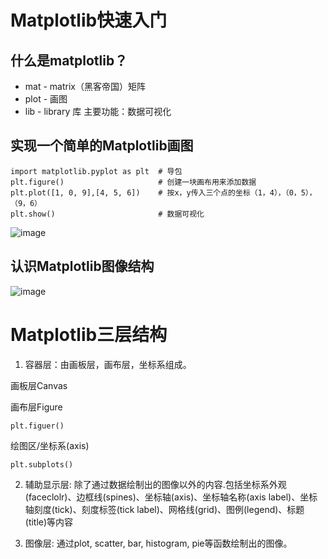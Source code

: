 # Matplotlib快速入门
## 什么是matplotlib？
- mat - matrix（黑客帝国）矩阵
- plot - 画图
- lib - library 库
主要功能：数据可视化
## 实现一个简单的Matplotlib画图
```
import matplotlib.pyplot as plt  # 导包
plt.figure()                     # 创建一块画布用来添加数据
plt.plot([1, 0, 9],[4, 5, 6])    # 按x，y传入三个点的坐标（1，4），（0，5），（9，6）
plt.show()                       # 数据可视化
```
![image](https://user-images.githubusercontent.com/129270106/228537672-9baa4e97-f987-4540-bed4-5dbe487c2a0e.png)
## 认识Matplotlib图像结构
![image](https://user-images.githubusercontent.com/129270106/228537797-ebfaba6a-3d65-44f4-b8fb-325023abfe26.png)
# Matplotlib三层结构
1. 容器层：由画板层，画布层，坐标系组成。

  画板层Canvas

  画布层Figure
  ```
  plt.figuer()
  ```
  绘图区/坐标系(axis)
  ```
  plt.subplots()
  ```
  2. 辅助显示层: 除了通过数据绘制出的图像以外的内容.包括坐标系外观(faceclolr)、边框线(spines)、坐标轴(axis)、坐标轴名称(axis label)、坐标轴刻度(tick)、刻度标签(tick label)、网格线(grid)、图例(legend)、标题(title)等内容
      
  3. 图像层: 通过plot, scatter, bar, histogram, pie等函数绘制出的图像。
